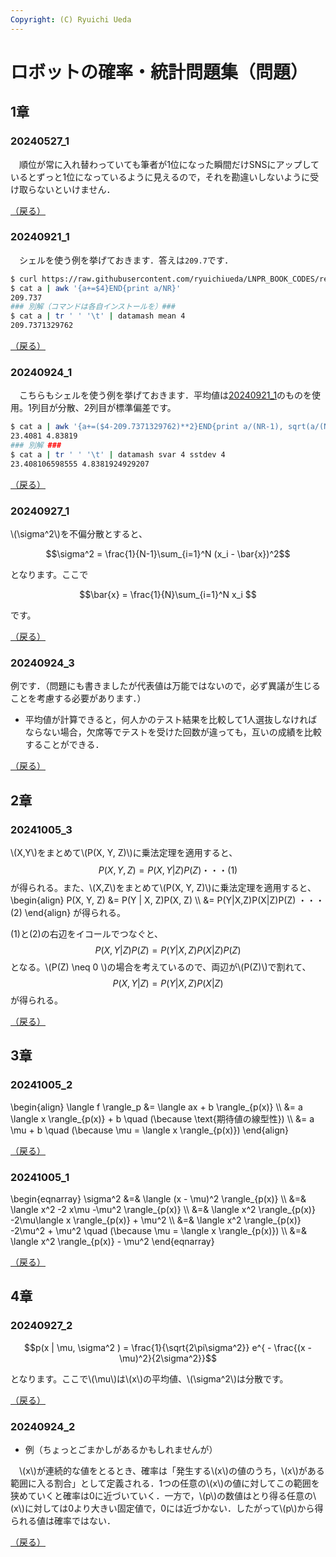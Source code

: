 ```yaml
---
Copyright: (C) Ryuichi Ueda
---
```


# ロボットの確率・統計問題集（問題）

## 1章

### 20240527_1

　順位が常に入れ替わっていても筆者が1位になった瞬間だけSNSにアップしているとずっと1位になっているように見えるので，それを勘違いしないように受け取らないといけません．

[（戻る）](/?page=robot_and_stats_questions#20240527_1)

### 20240921_1

　シェルを使う例を挙げておきます．答えは`209.7`です．

```bash
$ curl https://raw.githubusercontent.com/ryuichiueda/LNPR_BOOK_CODES/refs/heads/master/sensor_data/sensor_data_200.txt > a
$ cat a | awk '{a+=$4}END{print a/NR}'
209.737
### 別解（コマンドは各自インストールを）###
$ cat a | tr ' ' '\t' | datamash mean 4
209.7371329762
```

[（戻る）](/?page=robot_and_stats_questions#20240921_1)


### 20240924_1

　こちらもシェルを使う例を挙げておきます．平均値は[20240921_1](#20240921_1)のものを使用。1列目が分散、2列目が標準偏差です。

```bash
$ cat a | awk '{a+=($4-209.7371329762)**2}END{print a/(NR-1), sqrt(a/(NR-1))}'
23.4081 4.83819
### 別解 ###
$ cat a | tr ' ' '\t' | datamash svar 4 sstdev 4
23.408106598555	4.8381924929207
```

[（戻る）](/?page=robot_and_stats_questions#20240924_1)

### 20240927_1

\\(\sigma^2\\)を不偏分散とすると、

$$\sigma^2 = \frac{1}{N-1}\sum_{i=1}^N (x_i - \bar{x})^2$$

となります。ここで

$$\bar{x} = \frac{1}{N}\sum_{i=1}^N x_i $$

です。

[（戻る）](/?page=robot_and_stats_questions#20240927_1)

### 20240924_3

例です．（問題にも書きましたが代表値は万能ではないので，必ず異議が生じることを考慮する必要があります．）

* 平均値が計算できると，何人かのテスト結果を比較して1人選抜しなければならない場合，欠席等でテストを受けた回数が違っても，互いの成績を比較することができる．

[（戻る）](/?page=robot_and_stats_questions#20240924_3)


## 2章

### 20241005_3

\\(X,Y\\)をまとめて\\(P(X, Y, Z)\\)に乗法定理を適用すると、
$$P(X, Y, Z) = P(X, Y | Z)P(Z) ・・・(1)$$
が得られる。また、\\(X,Z\\)をまとめて\\(P(X, Y, Z)\\)に乗法定理を適用すると、
\begin{align}
P(X, Y, Z) &= P(Y | X, Z)P(X, Z) \\\\
&= P(Y|X,Z)P(X|Z)P(Z) ・・・(2)
\end{align}
が得られる。

(1)と(2)の右辺をイコールでつなぐと、
$$P(X, Y | Z)P(Z) = P(Y|X,Z)P(X|Z)P(Z)$$
となる。\\(P(Z) \neq 0 \\)の場合を考えているので、両辺が\\(P(Z)\\)で割れて、
$$P(X, Y | Z) = P(Y|X,Z)P(X|Z)$$
が得られる。

[（戻る）](/?page=robot_and_stats_questions#20241005_3)

## 3章

### 20241005_2

\begin{align}
\langle f \rangle_p &= \langle ax + b \rangle_{p(x)} \\\\
&= a \langle x  \rangle_{p(x)} + b \quad (\because \text{期待値の線型性}) \\\\ 
&= a \mu + b \quad (\because \mu = \langle x \rangle_{p(x)}) 
\end{align}

[（戻る）](/?page=robot_and_stats_questions#20241005_2)

### 20241005_1

\begin{eqnarray}
\sigma^2 &=& \langle (x - \mu)^2 \rangle_{p(x)} \\\\
&=& \langle x^2 -2 x\mu -\mu^2 \rangle_{p(x)} \\\\
&=& \langle x^2 \rangle_{p(x)} -2\mu\langle x \rangle_{p(x)} + \mu^2 \\\\
&=& \langle x^2 \rangle_{p(x)} -2\mu^2 + \mu^2  \quad (\because \mu = \langle x \rangle_{p(x)}) \\\\
&=& \langle x^2 \rangle_{p(x)} - \mu^2
\end{eqnarray}

[（戻る）](/?page=robot_and_stats_questions#20241005_1)

## 4章

### 20240927_2

$$p(x | \mu, \sigma^2 ) = \frac{1}{\sqrt{2\pi\sigma^2}} e^{ - \frac{(x - \mu)^2}{2\sigma^2}}$$

となります。ここで\\(\mu\\)は\\(x\\)の平均値、\\(\sigma^2\\)は分散です。

[（戻る）](/?page=robot_and_stats_questions#20240927_2)

### 20240924_2

* 例（ちょっとごまかしがあるかもしれませんが）

　\\(x\\)が連続的な値をとるとき、確率は「発生する\\(x\\)の値のうち，\\(x\\)がある範囲に入る割合」として定義される．1つの任意の\\(x\\)の値に対してこの範囲を狭めていくと確率は0に近づいていく．一方で，\\(p\\)の数値はとり得る任意の\\(x\\)に対しては0より大きい固定値で，0には近づかない．したがって\\(p\\)から得られる値は確率ではない．

[（戻る）](/?page=robot_and_stats_questions#20240924_2)
